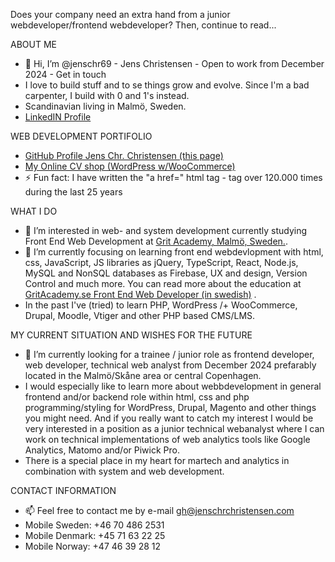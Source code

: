 Does your company need an extra hand from a junior webdeveloper/frontend webdeveloper? Then, continue to read...

ABOUT ME
- 👋 Hi, I’m @jenschr69 - Jens Christensen - Open to work from December 2024 - Get in touch
- I love to build stuff and to se things grow and evolve. Since I'm a bad carpenter, I build with 0 and 1's instead.
- Scandinavian living in Malmö, Sweden.
- <a href="https://www.linkedin.com/in/jenschrchristensen/">LinkedIN Profile</a>

WEB DEVELOPMENT PORTIFOLIO
- <a href="https://github.com/jenschr69/jenschr69/">GitHub Profile Jens Chr. Christensen (this page)</a> <br>
- <a href="https://www.jenschrchristensen.com/cvshop">My Online CV shop (WordPress w/WooCommerce)</a> <br>  
- ⚡ Fun fact: I have written the "a href=" html tag - tag over 120.000 times during the last 25 years

WHAT I DO
- 👀 I’m interested in web- and system development currently studying Front End Web Development at <a href="https://www.gritacademy.se">Grit Academy, Malmö, Sweden.</a>.
- 🌱 I’m currently focusing on learning front end webdevlopment with html, css, JavaScript, JS libraries as jQuery, TypeScript, React, Node.js, MySQL and NonSQL databases as Firebase, UX and design, Version Control and much more. You can read more about the education at <a href="https://www.gritacademy.se/front-end-webbutvecklare/">GritAcademy.se Front End Web Developer (in swedish)</a> .
- In the past I've (tried) to learn PHP, WordPress /+ WooCommerce, Drupal, Moodle, Vtiger and other PHP based CMS/LMS.

MY CURRENT SITUATION AND WISHES FOR THE FUTURE
- 💞️ I’m currently looking for a trainee / junior role as frontend developer, web developer, technical web analyst from December 2024 prefarably located in the Malmö/Skåne area or central Copenhagen.
- I would especially like to learn more about webbdevelopment in general frontend and/or backend role within html, css and php programming/styling for WordPress, Drupal, Magento and other things you might need.
And if you really want to catch my interest I would be very interested in a position as a junior technical webanalyst where I can work on technical implementations of web analytics tools like Google Analytics,
Matomo and/or Piwick Pro.
- There is a special place in my heart for martech and analytics in combination with system and web development.

CONTACT INFORMATION
- 📫 Feel free to contact me by e-mail gh@jenschrchristensen.com 
- Mobile Sweden: +46 70 486 2531
- Mobile Denmark: +45 71 63 22 25
- Mobile Norway: +47 46 39 28 12
